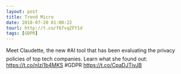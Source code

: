 ```yaml
---
layout: post
title: Trend Micro
date: 2018-07-20 01:00:22
tourl: http://t.co/f67vqZFY1d
tags: [GDPR]
---
```

Meet Claudette, the new #AI tool that has been evaluating the privacy policies of top tech companies. Learn what she found out: https://t.co/nIzi1b4MKS #GDPR https://t.co/CpaDJTivJB